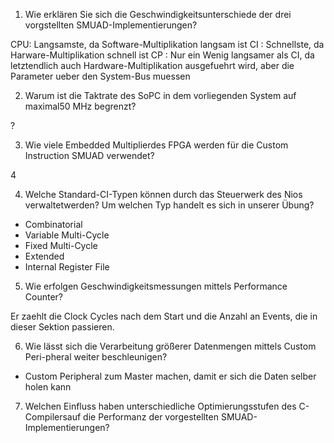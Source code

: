 1. Wie erklären Sie sich die Geschwindigkeitsunterschiede der drei vorgstellten SMUAD-Implementierungen?

CPU: Langsamste, da Software-Multiplikation langsam ist
CI : Schnellste, da Harware-Multiplikation schnell ist
CP : Nur ein Wenig langsamer als CI, da letztendlich auch Hardware-Multiplikation ausgefuehrt wird, aber die Parameter ueber den System-Bus muessen

2. Warum ist die Taktrate des SoPC in dem vorliegenden System auf maximal50 MHz begrenzt?

?

3. Wie viele Embedded Multiplierdes FPGA werden für die Custom Instruction SMUAD verwendet?

4

4. Welche Standard-CI-Typen können durch das Steuerwerk des Nios verwaltetwerden? Um welchen Typ handelt es sich in unserer Übung?

 - Combinatorial
 - Variable Multi-Cycle
 - Fixed Multi-Cycle
 - Extended
 - Internal Register File

5. Wie erfolgen Geschwindigkeitsmessungen mittels Performance Counter?

Er zaehlt die Clock Cycles nach dem Start und die Anzahl an Events, die in dieser Sektion passieren.

6. Wie lässt sich die Verarbeitung größerer Datenmengen mittels Custom Peri-pheral weiter beschleunigen?

 - Custom Peripheral zum Master machen, damit er sich die Daten selber holen kann

7. Welchen Einfluss haben unterschiedliche Optimierungsstufen des C-Compilersauf die Performanz der vorgestellten SMUAD-Implementierungen?



